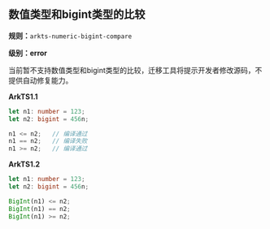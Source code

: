 ## 数值类型和bigint类型的比较

**规则：**`arkts-numeric-bigint-compare`

**级别：error**

 当前暂不支持数值类型和bigint类型的比较，迁移工具将提示开发者修改源码，不提供自动修复能力。

**ArkTS1.1**

```typescript
let n1: number = 123;
let n2: bigint = 456n;

n1 <= n2;   // 编译通过
n1 == n2;   // 编译失败
n1 >= n2;   // 编译通过
```

**ArkTS1.2**

```typescript
let n1: number = 123;
let n2: bigint = 456n;

BigInt(n1) <= n2;
BigInt(n1) == n2;
BigInt(n1) >= n2;
```
